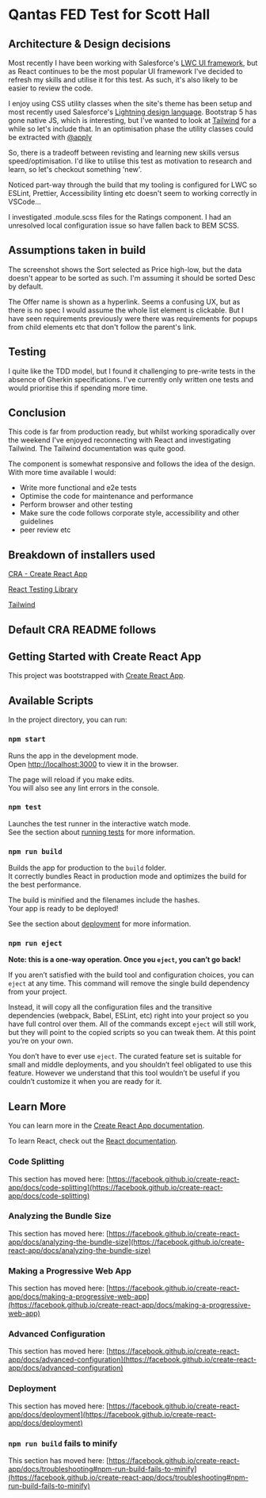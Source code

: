 # Qantas FED Test for Scott Hall

## Architecture &amp; Design decisions

Most recently I have been working with Salesforce's [LWC UI framework](https://lwc.dev/), but as React continues to be the most popular UI framework I've decided to refresh my skills and utilise it for this test.  As such, it's also likely to be easier to review the code.

I enjoy using CSS utility classes when the site's theme has been setup and most recently used Salesforce's [Lightning design language](https://www.lightningdesignsystem.com/).  Bootstrap 5 has gone native JS, which is interesting, but I've wanted to look at [Tailwind](https://tailwindcss.com/) for a while so let's include that.  In an optimisation phase the utility classes could be extracted with [@apply](https://v1.tailwindcss.com/course/composing-utilities-with-apply)

So, there is a tradeoff between revisting and learning new skills versus speed/optimisation.  I'd like to utilise this test as motivation to research and learn, so let's checkout something 'new'.

Noticed part-way through the build that my tooling is configured for LWC so ESLint, Prettier, Accessibility linting etc doesn't seem to working correctly in VSCode...

I investigated .module.scss files for the Ratings component. I had an unresolved local configuration issue so have fallen back to BEM SCSS.

## Assumptions taken in build

The screenshot shows the Sort selected as Price high-low, but the data doesn't appear to be sorted as such.  I'm assuming it should be sorted Desc by default.

The Offer name is shown as a hyperlink.  Seems a confusing UX, but as there is no spec I would assume the whole list element is clickable. But I have seen requirements previously were there was requirements for popups from child elements etc that don't follow the parent's link.

## Testing

I quite like the TDD model, but I found it challenging to pre-write tests in the absence of Gherkin specifications.
I've currently only written one tests and would prioritise this if spending more time.

## Conclusion

This code is far from production ready, but whilst working sporadically over the weekend I've enjoyed reconnecting with React and investigating Tailwind. The Tailwind documentation was quite good.

The component is somewhat responsive and follows the idea of the design.  With more time available I would:

* Write more functional and e2e tests
* Optimise the code for maintenance and performance
* Perform browser and other testing
* Make sure the code follows corporate style, accessibility and other guidelines
* peer review etc

## Breakdown of installers used

[CRA - Create React App](https://create-react-app.dev/docs/getting-started/)

[React Testing Library](https://create-react-app.dev/docs/running-tests#react-testing-library)

[Tailwind](https://tailwindcss.com/docs/guides/create-react-app)

## Default CRA README follows

## Getting Started with Create React App

This project was bootstrapped with [Create React App](https://github.com/facebook/create-react-app).

## Available Scripts

In the project directory, you can run:

### `npm start`

Runs the app in the development mode.\
Open [http://localhost:3000](http://localhost:3000) to view it in the browser.

The page will reload if you make edits.\
You will also see any lint errors in the console.

### `npm test`

Launches the test runner in the interactive watch mode.\
See the section about [running tests](https://facebook.github.io/create-react-app/docs/running-tests) for more information.

### `npm run build`

Builds the app for production to the `build` folder.\
It correctly bundles React in production mode and optimizes the build for the best performance.

The build is minified and the filenames include the hashes.\
Your app is ready to be deployed!

See the section about [deployment](https://facebook.github.io/create-react-app/docs/deployment) for more information.

### `npm run eject`

**Note: this is a one-way operation. Once you `eject`, you can’t go back!**

If you aren’t satisfied with the build tool and configuration choices, you can `eject` at any time. This command will remove the single build dependency from your project.

Instead, it will copy all the configuration files and the transitive dependencies (webpack, Babel, ESLint, etc) right into your project so you have full control over them. All of the commands except `eject` will still work, but they will point to the copied scripts so you can tweak them. At this point you’re on your own.

You don’t have to ever use `eject`. The curated feature set is suitable for small and middle deployments, and you shouldn’t feel obligated to use this feature. However we understand that this tool wouldn’t be useful if you couldn’t customize it when you are ready for it.

## Learn More

You can learn more in the [Create React App documentation](https://facebook.github.io/create-react-app/docs/getting-started).

To learn React, check out the [React documentation](https://reactjs.org/).

### Code Splitting

This section has moved here: [https://facebook.github.io/create-react-app/docs/code-splitting](https://facebook.github.io/create-react-app/docs/code-splitting)

### Analyzing the Bundle Size

This section has moved here: [https://facebook.github.io/create-react-app/docs/analyzing-the-bundle-size](https://facebook.github.io/create-react-app/docs/analyzing-the-bundle-size)

### Making a Progressive Web App

This section has moved here: [https://facebook.github.io/create-react-app/docs/making-a-progressive-web-app](https://facebook.github.io/create-react-app/docs/making-a-progressive-web-app)

### Advanced Configuration

This section has moved here: [https://facebook.github.io/create-react-app/docs/advanced-configuration](https://facebook.github.io/create-react-app/docs/advanced-configuration)

### Deployment

This section has moved here: [https://facebook.github.io/create-react-app/docs/deployment](https://facebook.github.io/create-react-app/docs/deployment)

### `npm run build` fails to minify

This section has moved here: [https://facebook.github.io/create-react-app/docs/troubleshooting#npm-run-build-fails-to-minify](https://facebook.github.io/create-react-app/docs/troubleshooting#npm-run-build-fails-to-minify)
